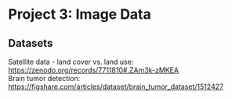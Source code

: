 # Project 3: Image Data

## Datasets 
Satellite data - land cover vs. land use: <https://zenodo.org/records/7711810#.ZAm3k-zMKEA> <br>
Brain tumor detection: <https://figshare.com/articles/dataset/brain_tumor_dataset/1512427>
